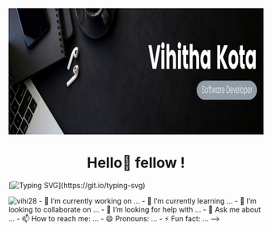 <img align="center" height=250 src="https://github.com/Vihi28/Vihi28/blob/main/Banner.png"/>
<h1 align="center">Hello👋 fellow <Developers/>! </h1>
  
[![Typing SVG](https://readme-typing-svg.herokuapp.com?font=Architects+Daughter&color=7AF79A&size=30&lines=Hey!+It's+Vihitha!;Completed+B.Tech+in+IT+@+Anna+University;Currently+working+as+a+Developer+Associate+@+SAP+Labs,+Bangalore;)](https://git.io/typing-svg)

<img src="https://komarev.com/ghpvc/?username=vihi28&label=Profile%20views&color=0047AB&style=plastic?" alt="vihi28" height=25px, width=160px/> 
- 🔭 I’m currently working on ...
- 🌱 I’m currently learning ...
- 👯 I’m looking to collaborate on ...
- 🤔 I’m looking for help with ...
- 💬 Ask me about ...
- 📫 How to reach me: ...
- 😄 Pronouns: ...
- ⚡ Fun fact: ...
-->
